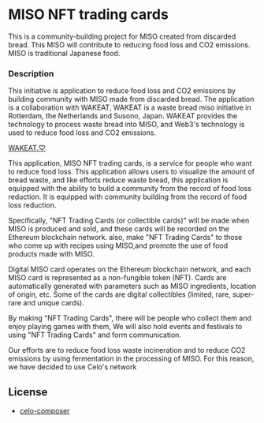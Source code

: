MISO NFT trading cards
===
This is a community-building project for MISO created from discarded bread.
This MISO will contribute to reducing food loss and CO2 emissions.
MISO is traditional Japanese food.

### Description
This initiative is application to reduce food loss and CO2 emissions by building community with MISO made from discarded bread.
The application  is a collaboration with WAKEAT, WAKEAT is a waste bread miso initiative in Rotterdam, the Netherlands and Susono, Japan.
WAKEAT provides the technology to process waste bread into MISO, and Web3's technology is used to reduce food loss and CO2 emissions.

[WAKEAT.♡](https://www.wewakeat.com/)

This application, MISO NFT trading cards, is a service for people who want to reduce food loss.
This application allows users to visualize the amount of bread waste, and like efforts reduce waste bread,
this application is equipped with the ability to build a community from the record of food loss reduction.
It is equipped with community building from the record of food loss reduction.

Specifically, "NFT Trading Cards (or collectible cards)" will be made when MISO is produced and sold,
and these cards will be recorded on the Ethereum blockchain network.
also, make "NFT Trading Cards" to those who come up with recipes using MISO,and promote the use of food products made with MISO.

Digital MISO card operates on the Ethereum blockchain network, and each MISO card is represented as a non-fungible token (NFT).
Cards are automatically generated with parameters such as MISO ingredients, location of origin, etc.
Some of the cards are digital collectibles (limited, rare, super-rare and unique cards).

By making "NFT Trading Cards", there will be people who collect them and enjoy playing games with them,
We will also hold events and festivals to using "NFT Trading Cards" and form communication.

Our efforts are to reduce food loss waste incineration and to reduce CO2 emissions by using fermentation in the processing of MISO.
For this reason, we have decided to use Celo's network


License
----
* [celo-composer](https://github.com/celo-org/celo-composer)
